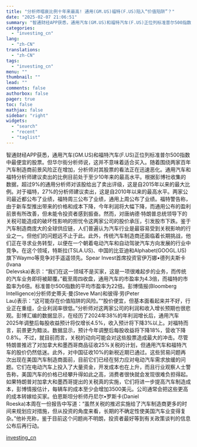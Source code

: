 ```yaml
---
title: "分析师唱衰比例十年来最高! 通用(GM.US)福特(F.US)陷入“价值陷阱”？"
date: "2025-02-07 21:06:51"
summary: "智通财经APP获悉，通用汽车(GM.US)和福特汽车(F.US)正位列标准普尔500指数中最便宜的..."
categories:
  - "investing_cn"
lang:
  - "zh-CN"
translations:
  - "zh-CN"
tags:
  - "investing_cn"
menu: ""
thumbnail: ""
lead: ""
comments: false
authorbox: false
pager: true
toc: false
mathjax: false
sidebar: "right"
widgets:
  - "search"
  - "recent"
  - "taglist"
---
```


智通财经APP获悉，通用汽车(GM.US)和福特汽车(F.US)正位列标准普尔500指数中最便宜的股票。但华尔街分析师说，这并不意味着适合买入。随着围绕两家百年汽车制造商前景风险正在增加，分析师对其股票的看法正在迅速恶化。通用汽车和福特分析师建议卖出的比例目前处于至少10年来的最高水平。根据彭博社收集的数据，超过9%的通用分析师对该股给出了卖出评级，这是自2015年以来的最大比例。对于福特，27%的分析师建议卖出，这是自2010年以来的最高水平。两家公司最近都公布了业绩，福特周三公布了业绩，通用上周公布了业绩。福特警告称，由于新车型推出带来的价格和成本下降，今年利润将大幅下降，而通用公布的盈利前景有所改善，但未能令投资者感到振奋。然而，对唐纳德·特朗普总统领导下的关税可能造成的破坏性影响的担忧令这两家公司的股价承压，引发股市下跌。鉴于汽车制造商庞大的全球供应链，人们普遍认为汽车行业是最容易受到关税影响的行业之一。但他们的问题远不止于此。此外，传统汽车制造商还面临着长期挑战，他们正在寻求业务转型，以便在一个朝着电动汽车和自动驾驶汽车方向发展的行业中竞争。在这个领域，特斯拉(TSLA.US)、中国的比亚迪和Alphabet(GOOGL.US)旗下Waymo等竞争对手遥遥领先。Spear Invest首席投资官伊万娜•德列夫斯卡(Ivana   
Delevska)表示：“我们在这一领域不是买家，这是一项很难起步的业务，而传统的汽车业务即将被颠覆。”截至周四收盘，通用汽车的市盈率为4.3倍，而福特的市盈率为6倍。标准普尔500指数的平均市盈率为22倍。彭博情报(Bloomberg Intelligence)分析师史蒂夫·曼(Steve Man)和彼得·劳(Peter   
Lau)表示：“这可能存在价值陷阱的风险。”“股价便宜，但基本面看起来并不好，行业正在重组，企业利润率很低。”分析师对这两家公司的利润和收入增长预期也很悲观。彭博汇编的数据显示，在经历了2024年38%的年利润增长后，通用汽车2025年调整后每股收益预计将仅增长4.5%，收入预计将下降3%以上。对福特而言，前景更为黯淡。数据显示，预计今年调整后每股收益将下降18%，营收下降0.8%。不过，就目前而言，关税的动向可能会对这些股票造成最大的冲击。尽管特朗普推迟了对加拿大和墨西哥商品征收25%关税的计划，但通用汽车和福特汽车的股价仍然低迷。此外，对中国征收10%的新税近期已通过。这些贸易问题再次出现在美国汽车制造商面前，目前它们已经在努力应对电动汽车需求放缓的问题。它们在电动汽车上投入了大量资金，开发成本也在上升，而且行业观察人士警告称，美国汽车的价格已经攀升得如此之高，消费者很快就会发现很难负担得起。如果特朗普对加拿大和墨西哥提出的关税真的实施，它们将进一步提高汽车制造成本，彭博情报估计，每辆车的成本至少会增加3500美元。公司通常会把这些更高的成本转嫁给买家。伯恩斯坦分析师丹尼尔•罗斯卡(Daniel   
Roeska)本周在一份报告中写道：“虽然关税的推迟实施给了汽车制造商更多的时间来规划应对措施，但从投资的角度来看，长期的不确定性使美国汽车业变得复杂。”他补充称，鉴于目前这个问题尚不明朗，投资者最好等到有关政策谈判的信息公布后再行动。

[investing_cn](https://cn.investing.com/news/stock-market-news/article-2662504)
